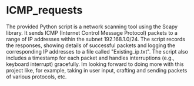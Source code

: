 # ICMP_requests
The provided Python script is a network scanning tool using the Scapy library. It sends ICMP (Internet Control Message Protocol) packets to a range of IP addresses within the subnet 192.168.1.0/24. The script records the responses, showing details of successful packets and logging the corresponding IP addresses to a file called "Existing_ip.txt". The script also includes a timestamp for each packet and handles interruptions (e.g., keyboard interrupt) gracefully.
Im looking forward to doing more with this project like, for example, taking in user input, crafting and sending packets of various protocols, etc.
